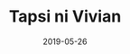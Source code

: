 ---
title: "Tapsi ni Vivian"
show_title_on_cover: false
date: "2019-05-26"
version: 2
volume: 2019
issue: 2
category: "Wordpress Posts"
synopsis: ""
url: ""
modes: [
    {mode_name: "Original", call_at: [0, 1, 2, 3, 4, 5, 6, 7, 8, 9, 10, 11, 12]}
]
---